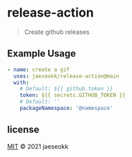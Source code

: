 # release-action

> Create github releases

## Example Usage

```yml
- name: create a gif
  uses: jaeseokk/release-action@main
  with:
    # Default: ${{ github.token }}
    token: ${{ secrets.GITHUB_TOKEN }}
    # Default: ''
    packageNamespace: '@namespace'
```

## license

[MIT](/LICENSE) &copy; 2021 jaeseokk
